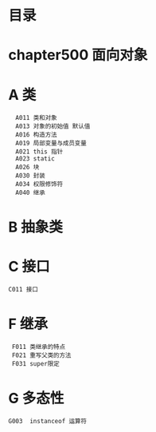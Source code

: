 # 目录


# chapter500 面向对象 



# A 类    
      A011 类和对象
      A013 对象的初始值 默认值 
      A016 构造方法
      A019 局部变量与成员变量
      A021 this 指针
      A023 static  
      A026 块  
      A030 封装  
      A034 权限修饰符   
      A040 继承  
 


# B 抽象类
       
# C 接口   
    C011 接口



# F 继承    
    
     F011 类继承的特点 
     F021 重写父类的方法 
     F031 super限定
     
      
# G 多态性


    G003  instanceof 运算符